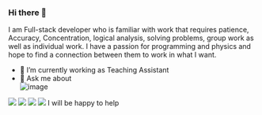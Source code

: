 ### Hi there 👋
I am Full-stack developer who is familiar with work that requires patience, Accuracy, Concentration, logical analysis, solving problems, group work as well as individual work.
I have a passion for programming and physics and hope to find a connection between them to work in what I want.

<!--
**GhaidaaTabikh/GhaidaaTabikh** is a ✨ _special_ ✨ repository because its `README.md` (this file) appears on your GitHub profile.

Here are some ideas to get you started:

- 🔭 I’m currently working as Teaching Assistant
- 🌱 I’m currently learning ...
- 👯 I’m looking to collaborate on ...
- 🤔 I’m looking for help with ...
- 💬 Ask me about 
- 📫 How to reach me: ...
- 😄 Pronouns: ...
- ⚡ Fun fact: ...
-->
- 🔭 I’m currently working as Teaching Assistant
- 💬 Ask me about  
![image]({[(https://img.shields.io/badge/JavaScript-323330?style=for-the-badge&logo=javascript&logoColor=F7DF1E)}])
<img src="{[https://img.shields.io/badge/JavaScript-323330?style=for-the-badge&logo=javascript&logoColor=F7DF1E]}" />
<img src="{(https://img.shields.io/badge/React-20232A?style=for-the-badge&logo=react&logoColor=61DAFB)}" />
<img src="{(https://img.shields.io/badge/MongoDB-4EA94B?style=for-the-badge&logo=mongodb&logoColor=white)}" />
<img src="{https://img.shields.io/badge/Node.js-339933?style=for-the-badge&logo=nodedotjs&logoColor=white}" />
I will be happy to help
